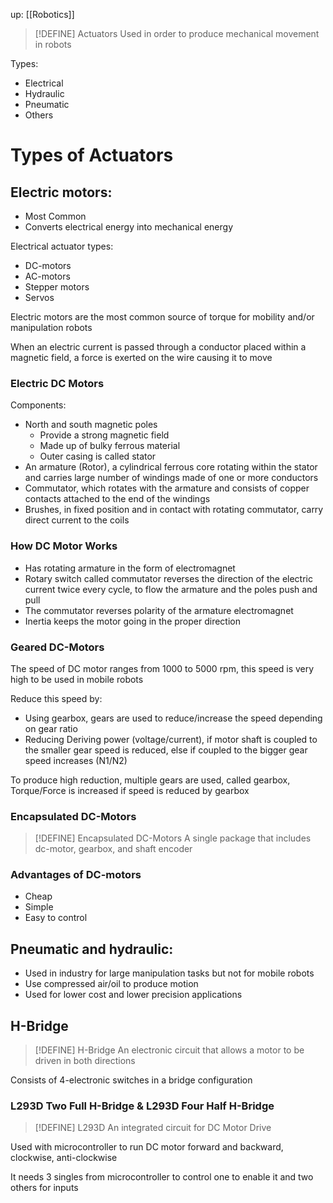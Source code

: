 up: [[Robotics]]

> [!DEFINE] Actuators
> Used in order to produce mechanical movement in robots

Types:
- Electrical
- Hydraulic
- Pneumatic
- Others

# Types of Actuators 
## Electric motors:
- Most Common
- Converts electrical energy into mechanical energy

Electrical actuator types:
- DC-motors
- AC-motors
- Stepper motors
- Servos

Electric motors are the most common source of torque for mobility and/or manipulation robots

When an electric current is passed through a conductor placed within a magnetic field, a force is exerted on the wire causing it to move

### Electric DC Motors
Components:
- North and south magnetic poles
	- Provide a strong magnetic field
	- Made up of  bulky ferrous material
	- Outer casing is called stator
- An armature (Rotor), a cylindrical ferrous core rotating within the stator and carries large number of windings made of one or more conductors
- Commutator, which rotates with the armature and consists of copper contacts attached to the end of the windings
- Brushes, in fixed position and in contact with rotating commutator, carry direct current to the coils

### How DC Motor Works
- Has rotating armature in the form of electromagnet
- Rotary switch called commutator reverses the direction of the electric current twice every cycle, to flow the armature and the poles push and pull
- The commutator reverses polarity of the armature electromagnet
- Inertia keeps the motor going in the proper direction

### Geared DC-Motors
The speed of DC motor ranges from 1000 to 5000 rpm, this speed is very high to be used in mobile robots

Reduce this speed by:
- Using gearbox, gears are used to reduce/increase the speed depending on gear ratio
- Reducing Deriving power (voltage/current), if motor shaft is coupled to the smaller gear speed is reduced, else if coupled to the bigger gear speed increases (N1/N2)

To produce high reduction, multiple gears are used, called gearbox, Torque/Force is increased if speed is reduced by gearbox

### Encapsulated DC-Motors

> [!DEFINE] Encapsulated DC-Motors
> A single package that includes dc-motor, gearbox, and shaft encoder

### Advantages of DC-motors
- Cheap
- Simple
- Easy to control

## Pneumatic and hydraulic:
- Used in industry for large manipulation tasks but not for mobile robots
- Use compressed air/oil to produce motion
- Used for lower cost and lower precision applications

## H-Bridge

> [!DEFINE] H-Bridge
> An electronic circuit that allows a motor to be driven in both directions

Consists of 4-electronic switches in a bridge configuration

### L293D Two Full H-Bridge & L293D Four Half H-Bridge

> [!DEFINE] L293D
> An integrated circuit for DC Motor Drive

Used with microcontroller to run DC motor forward and backward, clockwise, anti-clockwise

It needs 3 singles from microcontroller to control one to enable it and two others for inputs